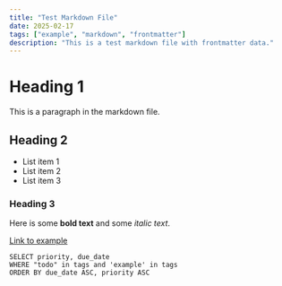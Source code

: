 ```yaml
---
title: "Test Markdown File"
date: 2025-02-17
tags: ["example", "markdown", "frontmatter"]
description: "This is a test markdown file with frontmatter data."
---
```


# Heading 1

This is a paragraph in the markdown file.

## Heading 2

- List item 1
- List item 2
- List item 3

### Heading 3

Here is some **bold text** and some *italic text*.

[Link to example](https://www.example.com)

``` test
SELECT priority, due_date
WHERE "todo" in tags and 'example' in tags
ORDER BY due_date ASC, priority ASC
```
